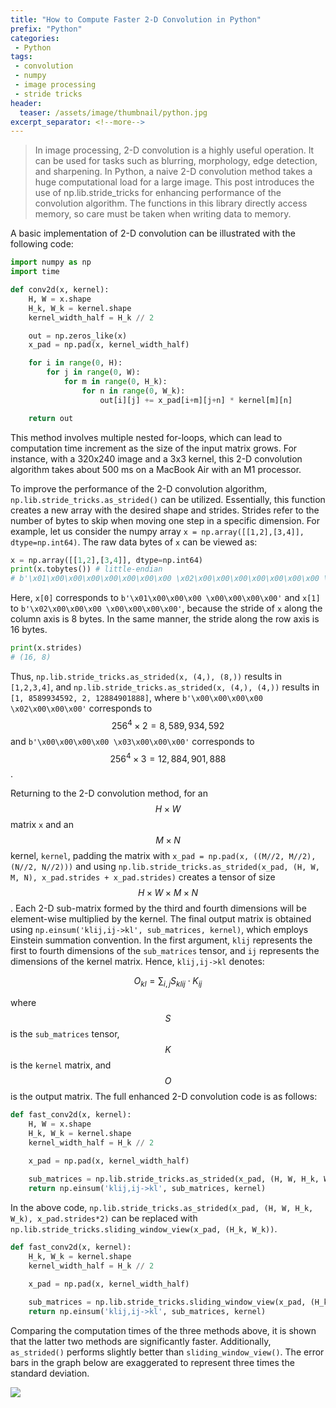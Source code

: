 ```yaml
---
title: "How to Compute Faster 2-D Convolution in Python"
prefix: "Python"
categories:
 - Python
tags:
 - convolution
 - numpy
 - image processing
 - stride tricks
header:
  teaser: /assets/image/thumbnail/python.jpg
excerpt_separator: <!--more-->
---
```


> In image processing, 2-D convolution is a highly useful operation. It can be used for tasks such as blurring, morphology, edge detection, and sharpening. In Python, a naive 2-D convolution method takes a huge computational load for a large image. This post introduces the use of np.lib.stride_tricks for enhancing performance of the convolution algorithm. The functions in this library directly access memory, so care must be taken when writing data to memory.

<!--more-->

A basic implementation of 2-D convolution can be illustrated with the following code:
```python
import numpy as np
import time

def conv2d(x, kernel):
    H, W = x.shape
    H_k, W_k = kernel.shape
    kernel_width_half = H_k // 2

    out = np.zeros_like(x)
    x_pad = np.pad(x, kernel_width_half)

    for i in range(0, H):
        for j in range(0, W):
            for m in range(0, H_k):
                for n in range(0, W_k):
                    out[i][j] += x_pad[i+m][j+n] * kernel[m][n]

    return out
```

This method involves multiple nested for-loops, which can lead to computation time increment as the size of the input matrix grows. For instance, with a 320x240 image and a 3x3 kernel, this 2-D convolution algorithm takes about 500 ms on a MacBook Air with an M1 processor.

To improve the performance of the 2-D convolution algorithm, `np.lib.stride_tricks.as_strided()` can be utilized. Essentially, this function creates a new array with the desired shape and strides. Strides refer to the number of bytes to skip when moving one step in a specific dimension. For example, let us consider the numpy array `x = np.array([[1,2],[3,4]], dtype=np.int64)`. The raw data bytes of `x` can be viewed as:
```python
x = np.array([[1,2],[3,4]], dtype=np.int64)
print(x.tobytes()) # little-endian
# b'\x01\x00\x00\x00\x00\x00\x00\x00 \x02\x00\x00\x00\x00\x00\x00\x00 \x03\x00\x00\x00\x00\x00\x00\x00 \x04\x00\x00\x00\x00\x00\x00\x00'
```

Here, `x[0]` corresponds to `b'\x01\x00\x00\x00 \x00\x00\x00\x00'` and `x[1]` to `b'\x02\x00\x00\x00 \x00\x00\x00\x00'`, because the stride of `x` along the column axis is 8 bytes. In the same manner, the stride along the row axis is 16 bytes.

```python
print(x.strides)
# (16, 8)
```

Thus, `np.lib.stride_tricks.as_strided(x, (4,), (8,))` results in `[1,2,3,4]`, and `np.lib.stride_tricks.as_strided(x, (4,), (4,))` results in `[1, 8589934592, 2, 12884901888]`, where `b'\x00\x00\x00\x00 \x02\x00\x00\x00'` corresponds to $$256^4 \times 2 = 8,589,934,592$$ and `b'\x00\x00\x00\x00 \x03\x00\x00\x00'` corresponds to $$256^4 \times 3 = 12,884,901,888$$.

Returning to the 2-D convolution method, for an $$H \times W$$ matrix `x` and an $$M \times N$$ kernel, `kernel`, padding the matrix with `x_pad = np.pad(x, ((M//2, M//2), (N//2, N//2)))` and using `np.lib.stride_tricks.as_strided(x_pad, (H, W, M, N), x_pad.strides + x_pad.strides)` creates a tensor of size $$H \times W \times M \times N$$. Each 2-D sub-matrix formed by the third and fourth dimensions will be element-wise multiplied by the kernel. The final output matrix is obtained using `np.einsum('klij,ij->kl', sub_matrices, kernel)`, which employs Einstein summation convention. In the first argument, `klij` represents the first to fourth dimensions of the `sub_matrices` tensor, and `ij` represents the dimensions of the kernel matrix. Hence, `klij,ij->kl` denotes:

$$
O_{kl} = \sum_{i,j} S_{klij} \cdot K_{ij}
$$

where $$S$$ is the `sub_matrices` tensor, $$K$$ is the `kernel` matrix, and $$O$$ is the output matrix. The full enhanced 2-D convolution code is as follows:
```python
def fast_conv2d(x, kernel):
    H, W = x.shape
    H_k, W_k = kernel.shape
    kernel_width_half = H_k // 2
    
    x_pad = np.pad(x, kernel_width_half)

    sub_matrices = np.lib.stride_tricks.as_strided(x_pad, (H, W, H_k, W_k), x_pad.strides*2)
    return np.einsum('klij,ij->kl', sub_matrices, kernel)
```

In the above code, `np.lib.stride_tricks.as_strided(x_pad, (H, W, H_k, W_k), x_pad.strides*2)` can be replaced with `np.lib.stride_tricks.sliding_window_view(x_pad, (H_k, W_k))`.
```python
def fast_conv2d(x, kernel):
    H_k, W_k = kernel.shape
    kernel_width_half = H_k // 2
    
    x_pad = np.pad(x, kernel_width_half)

    sub_matrices = np.lib.stride_tricks.sliding_window_view(x_pad, (H_k, W_k))
    return np.einsum('klij,ij->kl', sub_matrices, kernel)
```

Comparing the computation times of the three methods above, it is shown that the latter two methods are significantly faster. Additionally, `as_strided()` performs slightly better than `sliding_window_view()`. The error bars in the graph below are exaggerated to represent three times the standard deviation.

<img class="image640" referrerpolicy="no-referrer" src="https://imgur.com/tOv3cZD.png">